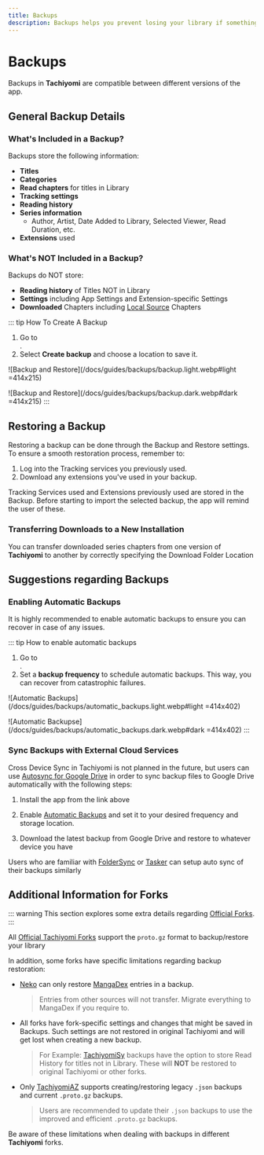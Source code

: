 ```yaml
---
title: Backups
description: Backups helps you prevent losing your library if something happens.
---
```


# Backups

Backups in **Tachiyomi** are compatible between different versions of the app.

## General Backup Details

### What's Included in a Backup?

Backups store the following information:

- **Titles**
- **Categories**
- **Read chapters** for titles in Library
- **Tracking settings**
- **Reading history**
- **Series information**
  - Author, Artist, Date Added to Library, Selected Viewer, Read Duration, etc.
- **Extensions** used

### What's NOT Included in a Backup?

Backups do NOT store:

- **Reading history** of Titles NOT in Library
- **Settings** including App Settings and Extension-specific Settings
- **Downloaded** Chapters including [Local Source](/docs/guides/local-series/) Chapters

::: tip How To Create A Backup
1. Go to <nav to="backup-and-restore">.
1. Select **Create backup** and choose a location to save it.

![Backup and Restore](/docs/guides/backups/backup.light.webp#light =414x215)

![Backup and Restore](/docs/guides/backups/backup.dark.webp#dark =414x215)
:::

## Restoring a Backup

Restoring a backup can be done through the Backup and Restore settings.
To ensure a smooth restoration process, remember to:

1. Log into the Tracking services you previously used.
1. Download any extensions you've used in your backup.

Tracking Services used and Extensions previously used are stored in the Backup.
Before starting to import the selected backup, the app will remind the user of these.

### Transferring Downloads to a New Installation

You can transfer downloaded series chapters from one version of **Tachiyomi** to another
by correctly specifying the Download Folder Location

## Suggestions regarding Backups

### Enabling Automatic Backups

It is highly recommended to enable automatic backups to ensure you can recover in case of any issues.

::: tip How to enable automatic backups
1. Go to <nav to="backup-and-restore">.
1. Set a **backup frequency** to schedule automatic backups.
This way, you can recover from catastrophic failures.

![Automatic Backups](/docs/guides/backups/automatic_backups.light.webp#light =414x402)

![Automatic Backupse](/docs/guides/backups/automatic_backups.dark.webp#dark =414x402)
:::

### Sync Backups with External Cloud Services

Cross Device Sync in Tachiyomi is not planned in the future, but users can use 
[Autosync for Google Drive](https://play.google.com/store/apps/details?id=com.ttxapps.drivesync)
in order to sync backup files to Google Drive automatically with the following steps:

1. Install the app from the link above

2. Enable [Automatic Backups](docs/guides/backups#enabling-automatic-backups) and set it to your desired frequency and storage location.

3. Download the latest backup from Google Drive and restore to whatever device you have

Users who are familiar with [FolderSync](https://play.google.com/store/apps/details?id=dk.tacit.android.foldersync.lite)
or [Tasker](https://play.google.com/store/apps/details?id=net.dinglisch.android.taskerm) can setup auto sync of their backups similarly

## Additional Information for Forks

::: warning
This section explores some extra details regarding [Official Forks](/forks).
:::

All [Official Tachiyomi Forks](/forks) support the `proto.gz` format to backup/restore your library

In addition, some forks have specific limitations regarding backup restoration:

- [Neko](/forks/Neko/) can only restore [MangaDex](/extensions/#all.mangadex) entries in a backup.
  > Entries from other sources will not transfer.
  > Migrate everything to MangaDex if you require to.
- All forks have fork-specific settings and changes that might be saved in Backups.
  Such settings are not restored in original Tachiyomi and will get lost when creating a new backup.
  > For Example: [TachiyomiSy](/forks/TachiyomiSy) backups have the option to store Read History for titles not in Library.
  These will **NOT** be restored to original Tachiyomi or other forks.
- Only [TachiyomiAZ](/forks/TachiyomiAZ) supports creating/restoring legacy `.json` backups and current `.proto.gz` backups.
  > Users are recommended to update their `.json` backups to use the improved and efficient `.proto.gz` backups.

Be aware of these limitations when dealing with backups in different **Tachiyomi** forks.
